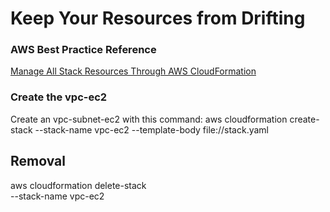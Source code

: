 # Keep Your Resources from Drifting

### AWS Best Practice Reference
[Manage All Stack Resources Through AWS CloudFormation](https://docs.aws.amazon.com/AWSCloudFormation/latest/UserGuide/best-practices.html#donttouch)

### Create the vpc-ec2

Create an vpc-subnet-ec2 with this command:
aws cloudformation create-stack --stack-name vpc-ec2 --template-body file://stack.yaml


## Removal

aws cloudformation delete-stack \
  --stack-name vpc-ec2
